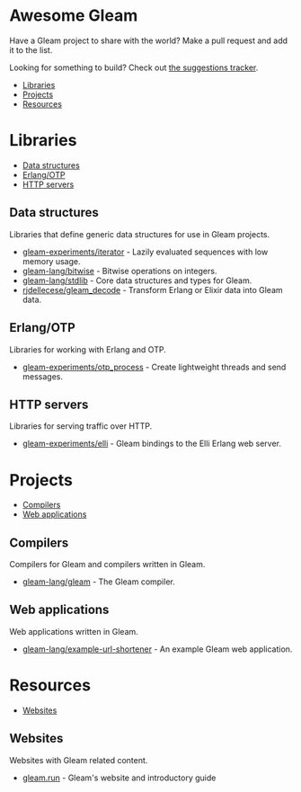 # Awesome Gleam

Have a Gleam project to share with the world? Make a pull request and add it
to the list.

Looking for something to build? Check out [the suggestions tracker][suggestions].

[suggestions]: https://github.com/gleam-lang/suggestions/issues

- [Libraries](#libraries)
- [Projects](#projects)
- [Resources](#resources)


# Libraries

- [Data structures](#data-structures)
- [Erlang/OTP](#erlangotp)
- [HTTP servers](#http-servers)

## Data structures

Libraries that define generic data structures for use in Gleam projects.

- [gleam-experiments/iterator](https://github.com/gleam-experiments/iterator) - Lazily evaluated sequences with low memory usage.
- [gleam-lang/bitwise](https://github.com/gleam-lang/bitwise) - Bitwise operations on integers.
- [gleam-lang/stdlib](https://github.com/gleam-lang/stdlib) - Core data structures and types for Gleam.
- [rjdellecese/gleam_decode](https://github.com/rjdellecese/gleam_decode) - Transform Erlang or Elixir data into Gleam data.

## Erlang/OTP

Libraries for working with Erlang and OTP.

- [gleam-experiments/otp_process](https://github.com/gleam-experiments/otp_process) - Create lightweight threads and send messages.

## HTTP servers

Libraries for serving traffic over HTTP.

- [gleam-experiments/elli](https://github.com/gleam-experiments/elli) - Gleam bindings to the Elli Erlang web server.


# Projects

- [Compilers](#compilers)
- [Web applications](#web-applications)

## Compilers

Compilers for Gleam and compilers written in Gleam.

- [gleam-lang/gleam](https://github.com/gleam-lang/gleam) - The Gleam compiler.

## Web applications

Web applications written in Gleam.

- [gleam-lang/example-url-shortener](https://github.com/gleam-lang/example-url-shortener) - An example Gleam web application.


# Resources

- [Websites](#websites)

## Websites

Websites with Gleam related content.

- [gleam.run](https://gleam.run) - Gleam's website and introductory guide
